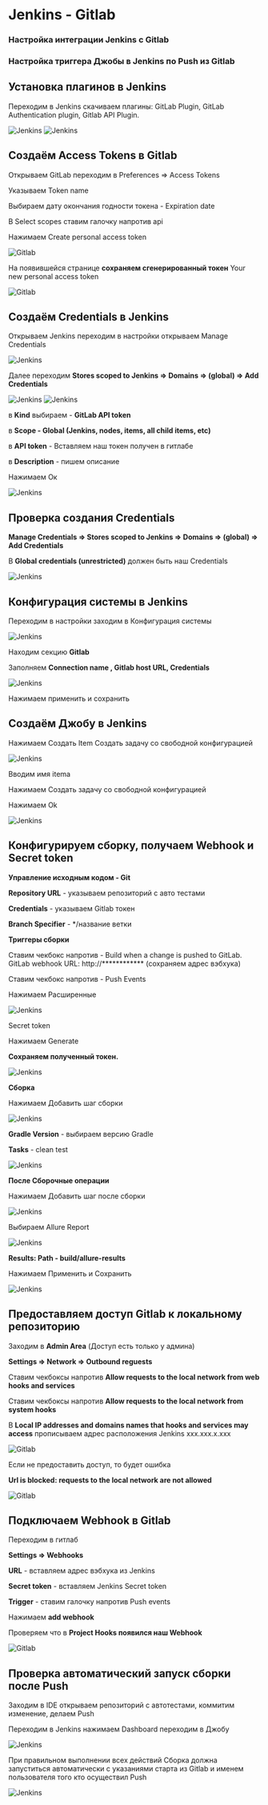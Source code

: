 # Jenkins - Gitlab

### Настройка интеграции Jenkins с Gitlab 
### Настройка триггера Джобы в Jenkins по Push из Gitlab



## Установка плагинов в Jenkins

Переходим в Jenkins скачиваем плагины: GitLab Plugin, GitLab Authentication plugin, Gitlab API Plugin.

![Jenkins](/src/images/screenshots/jenkins1.png)
![Jenkins](/src/images/screenshots/jenkins2.png)

## Создаём Access Tokens в Gitlab
Открываем GitLab переходим в Preferences => Access Tokens

Указываем Token name

Выбираем дату окончания годности токена - Expiration date

В Select scopes ставим галочку напротив api

Нажимаем Create personal access token

![Gitlab](/src/images/screenshots/gitlab1.png)

На появившейся странице **сохраняем сгенерированный токен**  Your new personal access token

![Gitlab](/src/images/screenshots/gitlab2.png)

## Создаём Credentials в Jenkins

Открываем Jenkins переходим в настройки открываем Manage Credentials

![Jenkins](/src/images/screenshots/jenkins3.png)

Далее переходим  **Stores scoped to Jenkins => Domains => (global) => Add Credentials**

![Jenkins](/src/images/screenshots/jenkins4.png)
![Jenkins](/src/images/screenshots/jenkins5.png)

в **Kind** выбираем -  **GitLab API token**

в **Scope - Global (Jenkins, nodes, items, all child items, etc)**

в **API token** - Вставляем наш токен получен в гитлабе

в **Description** - пишем описание

Нажимаем Ок

![Jenkins](/src/images/screenshots/jenkins6.png)

## Проверка создания Credentials
**Manage Credentials => Stores scoped to Jenkins => Domains => (global) => Add Credentials**

В **Global credentials (unrestricted)** должен быть наш Credentials

![Jenkins](/src/images/screenshots/jenkins7.png)

## Конфигурация системы в Jenkins

Переходим в настройки заходим в Конфигурация системы

![Jenkins](/src/images/screenshots/jenkins7.1.png)

Находим секцию **Gitlab**

Заполняем **Connection name , Gitlab host URL, Credentials**

![Jenkins](/src/images/screenshots/jenkins8.png)

Нажимаем применить и сохранить

## Создаём Джобу в Jenkins

Нажимаем Создать Item Создать задачу со свободной конфигурацией

![Jenkins](/src/images/screenshots/jenkins9.png)

Вводим имя itema

Нажимаем Создать задачу со свободной конфигурацией

Нажимаем Ok

![Jenkins](/src/images/screenshots/jenkins10.png)

## Конфигурируем сборку, получаем Webhook и Secret token

**Управление исходным кодом - Git**

**Repository URL** - указываем репозиторий с авто тестами

**Credentials** - указываем Gitlab токен

**Branch Specifier** - */название ветки

**Триггеры сборки**

Cтавим чекбокс напротив - Build when a change is pushed to GitLab. GitLab webhook URL: http://************ (сохраняем адрес вэбхука)

Cтавим чекбокс напротив - Push Events

Нажимаем Расширенные 

![Jenkins](/src/images/screenshots/jenkins11.png)

Secret token

Нажимаем Generate

**Сохраняем полученный токен.**

![Jenkins](/src/images/screenshots/jenkins11.1.png)

**Сборка**

Нажимаем Добавить шаг сборки 

![Jenkins](/src/images/screenshots/jenkins12.png)

**Gradle Version** - выбираем версию Gradle

**Tasks** - clean test

![Jenkins](/src/images/screenshots/jenkins13.png)

**После Сборочные операции**

Нажимаем Добавить шаг после сборки 

![Jenkins](/src/images/screenshots/jenkins14.png)

Выбираем Allure Report

![Jenkins](/src/images/screenshots/jenkins14.1.png)

**Results: Path - build/allure-results**

Нажимаем Применить и Сохранить 

![Jenkins](/src/images/screenshots/jenkins14.2.png)

## Предоставляем доступ Gitlab к локальному репозиторию

Заходим в **Admin Area** (Доступ есть только у админа)

**Settings => Network => Outbound reguests**

Ставим чекбоксы напротив **Allow requests to the local network from web hooks and services**

Ставим чекбоксы напротив **Allow requests to the local network from  system hooks**

В **Local IP addresses and domains names that hooks and services may access** прописываем адрес расположения Jenkins xxx.xxx.x.xxx

![Gitlab](/src/images/screenshots/gitlab3.png)

Если не предоставить доступ, то будет ошибка

**Url is blocked: requests to the local network are not allowed**

![Gitlab](/src/images/screenshots/gitlab4.png)

## Подключаем Webhook в Gitlab

Переходим в гитлаб

**Settings => Webhooks**

**URL** - вставляем адрес вэбхука из Jenkins

**Secret token** - вставляем Jenkins Secret token

**Trigger** - ставим галочку напротив Push events

Нажимаем **add webhook**

Проверяем что в **Project Hooks появился наш Webhook**

![Gitlab](/src/images/screenshots/gitlab5.png)

## Проверка автоматический запуск сборки после Push

Заходим в IDE открываем репозиторий с автотестами, коммитим изменение, делаем Push

Переходим в Jenkins нажимаем Dashboard переходим в Джобу

![Jenkins](/src/images/screenshots/jenkins15.png)

При правильном выполнении всех действий Сборка должна запуститься автоматически с указаниями старта из Gitlab и именем пользователя того кто осуществил Push

![Jenkins](/src/images/screenshots/jenkins16.png)
